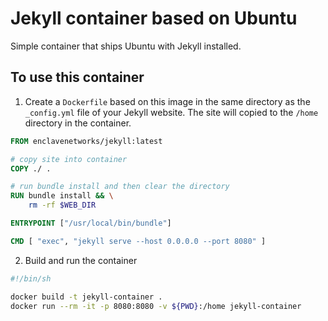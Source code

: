 # Jekyll container based on Ubuntu

Simple container that ships Ubuntu with Jekyll installed.

## To use this container

1. Create a `Dockerfile` based on this image in the same directory as the `_config.yml` file of your Jekyll website. The site will copied to the `/home` directory in the container.

```dockerfile
FROM enclavenetworks/jekyll:latest

# copy site into container
COPY ./ .

# run bundle install and then clear the directory
RUN bundle install && \
    rm -rf $WEB_DIR

ENTRYPOINT ["/usr/local/bin/bundle"]

CMD [ "exec", "jekyll serve --host 0.0.0.0 --port 8080" ]
```

2. Build and run the container

```bash
#!/bin/sh

docker build -t jekyll-container .
docker run --rm -it -p 8080:8080 -v ${PWD}:/home jekyll-container
```
